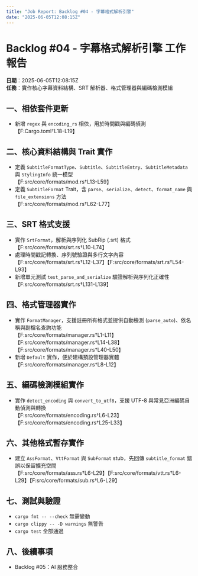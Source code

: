 ```yaml
---
title: "Job Report: Backlog #04 - 字幕格式解析引擎"
date: "2025-06-05T12:08:15Z"
---
```


# Backlog #04 - 字幕格式解析引擎 工作報告

**日期**：2025-06-05T12:08:15Z  
**任務**：實作核心字幕資料結構、SRT 解析器、格式管理器與編碼檢測模組

## 一、相依套件更新

- 新增 `regex` 與 `encoding_rs` 相依，用於時間戳與編碼偵測  
  【F:Cargo.toml†L18-L19】

## 二、核心資料結構與 Trait 實作

- 定義 `SubtitleFormatType`、`Subtitle`、`SubtitleEntry`、`SubtitleMetadata` 與 `StylingInfo` 統一模型  
  【F:src/core/formats/mod.rs†L13-L59】
- 定義 `SubtitleFormat` Trait，含 `parse`、`serialize`、`detect`、`format_name` 與 `file_extensions` 方法  
  【F:src/core/formats/mod.rs†L62-L77】

## 三、SRT 格式支援

- 實作 `SrtFormat`，解析與序列化 SubRip (.srt) 格式  
  【F:src/core/formats/srt.rs†L10-L74】
- 處理時間戳記轉換、序列號驗證與多行文字內容  
  【F:src/core/formats/srt.rs†L12-L37】【F:src/core/formats/srt.rs†L54-L93】
- 新增單元測試 `test_parse_and_serialize` 驗證解析與序列化正確性  
  【F:src/core/formats/srt.rs†L131-L139】

## 四、格式管理器實作

- 實作 `FormatManager`，支援註冊所有格式並提供自動檢測 (`parse_auto`)、依名稱與副檔名查詢功能  
  【F:src/core/formats/manager.rs†L1-L11】【F:src/core/formats/manager.rs†L14-L38】【F:src/core/formats/manager.rs†L40-L50】
- 新增 `Default` 實作，便於建構預設管理器實體  
  【F:src/core/formats/manager.rs†L8-L12】

## 五、編碼檢測模組實作

- 實作 `detect_encoding` 與 `convert_to_utf8`，支援 UTF-8 與常見亞洲編碼自動偵測與轉換  
  【F:src/core/formats/encoding.rs†L6-L23】【F:src/core/formats/encoding.rs†L25-L33】

## 六、其他格式暫存實作

- 建立 `AssFormat`、`VttFormat` 與 `SubFormat` stub，先回傳 `subtitle_format` 錯誤以保留擴充空間  
  【F:src/core/formats/ass.rs†L6-L29】【F:src/core/formats/vtt.rs†L6-L29】【F:src/core/formats/sub.rs†L6-L29】

## 七、測試與驗證

- `cargo fmt -- --check` 無需變動  
- `cargo clippy -- -D warnings` 無警告  
- `cargo test` 全部通過

## 八、後續事項

- Backlog #05：AI 服務整合
